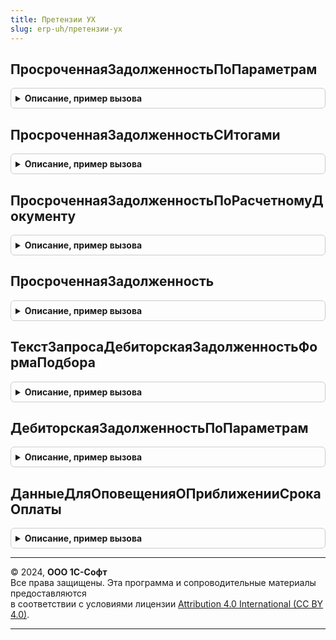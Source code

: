 ```yaml
---
title: Претензии УХ
slug: erp-uh/претензии-ух
---
```



## ПросроченнаяЗадолженностьПоПараметрам
<details style="margin: 1em 0; padding: 0.5em; border: 1px solid #ccc; border-radius: 6px;">

<summary style="font-weight: bold; cursor: pointer;">Описание, пример вызова</summary>

```bsl

//
Функция ПросроченнаяЗадолженностьПоПараметрам(ДанныеПараметровЗапроса) Экспорт
```

Пример вызова
```bsl
Результат = ПретензииУХ.ПросроченнаяЗадолженностьПоПараметрам(ДанныеПараметровЗапроса) 
```
</details>

## ПросроченнаяЗадолженностьСИтогами
<details style="margin: 1em 0; padding: 0.5em; border: 1px solid #ccc; border-radius: 6px;">

<summary style="font-weight: bold; cursor: pointer;">Описание, пример вызова</summary>

```bsl

Функция ПросроченнаяЗадолженностьСИтогами() Экспорт
```

Пример вызова
```bsl
Результат = ПретензииУХ.ПросроченнаяЗадолженностьСИтогами() 
```
</details>

## ПросроченнаяЗадолженностьПоРасчетномуДокументу
<details style="margin: 1em 0; padding: 0.5em; border: 1px solid #ccc; border-radius: 6px;">

<summary style="font-weight: bold; cursor: pointer;">Описание, пример вызова</summary>

```bsl

Функция ПросроченнаяЗадолженностьПоРасчетномуДокументу(ДанныеПараметровЗапроса) Экспорт
```

Пример вызова
```bsl
Результат = ПретензииУХ.ПросроченнаяЗадолженностьПоРасчетномуДокументу(ДанныеПараметровЗапроса) 
```
</details>

## ПросроченнаяЗадолженность
<details style="margin: 1em 0; padding: 0.5em; border: 1px solid #ccc; border-radius: 6px;">

<summary style="font-weight: bold; cursor: pointer;">Описание, пример вызова</summary>

```bsl

Функция ПросроченнаяЗадолженность() Экспорт
```

Пример вызова
```bsl
Результат = ПретензииУХ.ПросроченнаяЗадолженность() 
```
</details>

## ТекстЗапросаДебиторскаяЗадолженностьФормаПодбора
<details style="margin: 1em 0; padding: 0.5em; border: 1px solid #ccc; border-radius: 6px;">

<summary style="font-weight: bold; cursor: pointer;">Описание, пример вызова</summary>

```bsl

// Функция возвращает текст запроса для формы выбора документов дебиторской задолженности
Функция ТекстЗапросаДебиторскаяЗадолженностьФормаПодбора(Параметры) Экспорт
```

Пример вызова
```bsl
Результат = ПретензииУХ.ТекстЗапросаДебиторскаяЗадолженностьФормаПодбора(Параметры) 
```
</details>

## ДебиторскаяЗадолженностьПоПараметрам
<details style="margin: 1em 0; padding: 0.5em; border: 1px solid #ccc; border-radius: 6px;">

<summary style="font-weight: bold; cursor: pointer;">Описание, пример вызова</summary>

```bsl

// Функция возвращает структуру с информацией о дебиторской задолженности
Функция ДебиторскаяЗадолженностьПоПараметрам(Параметры) Экспорт
```

Пример вызова
```bsl
Результат = ПретензииУХ.ДебиторскаяЗадолженностьПоПараметрам(Параметры) 
```
</details>

## ДанныеДляОповещенияОПриближенииСрокаОплаты
<details style="margin: 1em 0; padding: 0.5em; border: 1px solid #ccc; border-radius: 6px;">

<summary style="font-weight: bold; cursor: pointer;">Описание, пример вызова</summary>

```bsl

// Функция возвращает данные для оповещения о приближении срока оплаты
Функция ДанныеДляОповещенияОПриближенииСрокаОплаты() Экспорт
```

Пример вызова
```bsl
Результат = ПретензииУХ.ДанныеДляОповещенияОПриближенииСрокаОплаты() 
```
</details>

---

© 2024, **ООО 1С-Софт**  
Все права защищены. Эта программа и сопроводительные материалы предоставляются  
в соответствии с условиями лицензии [Attribution 4.0 International (CC BY 4.0)](https://creativecommons.org/licenses/by/4.0/legalcode).

---
